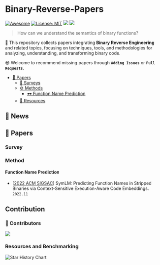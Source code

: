 # Binary-Reverse-Papers
[![Awesome](https://awesome.re/badge.svg)](https://github.com/CSecurityZhongYuan/Binary-Reverse-Papers) 
[![License: MIT](https://img.shields.io/badge/License-MIT-green.svg)]([](https://github.com/CSecurityZhongYuan/Binary-Reverse-Papers/blob/master/LICENSE))
![](https://img.shields.io/github/last-commit/CSecurityZhongYuan/Binary-Reverse-Papers?color=green) 
![](https://img.shields.io/badge/PRs-Welcome-red) 

> How can we understand the semantics of binary functions? 

🙌 This repository collects papers integrating **Binary Reverse Engineering** and related topics, focusing on techniques, tools, and methodologies for analyzing, understanding, and transforming binary code.

😎 Welcome to recommend missing papers through **`Adding Issues`** or **`Pull Requests`**. 

- [📜 Papers](#papers)
  - [🔖 Surveys](#surveys)
  - [⚙ Methods](#methods)
    - [🕶 Function Name Prediction](#Function-Name-Prediction)
  - [🧰 Resources](#resources-and-benchmarking)

## 🔔 News



## 🧾 Papers

### Survey



### Method

#### Function Name Prediction

- \[[2022 ACM SIGSAC](https://doi.org/10.1145/3548606.3560612)\] SymLM: Predicting Function Names in Stripped Binaries via Context-Sensitive Execution-Aware Code Embeddings. `2022.11`





## Contribution

### 👥 Contributors

<a href="https://github.com/CSecurityZhongYuan/Binary-Reverse-Papers/graphs/contributors">
  <img src="https://contrib.rocks/image?repo=CSecurityZhongYuan/Binary-Reverse-Papers" />
</a>





### Resources and Benchmarking



![Star History Chart](https://api.star-history.com/svg?repos=CSecurityZhongYuan/Binary-Reverse-Papers&type=Date)

